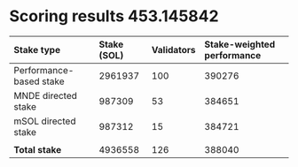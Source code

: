 # Scoring results 453.145842

| Stake type              | Stake (SOL) | Validators | Stake-weighted performance |
|:------------------------|:------------|:-----------|:---------------------------|
| Performance-based stake | 2961937     | 100        | 390276                     |
| MNDE directed stake     | 987309      | 53         | 384651                     |
| mSOL directed stake     | 987312      | 15         | 384721                     |
|                         |             |            |                            |
| **Total stake**         | 4936558     | 126        | 388040                     |
